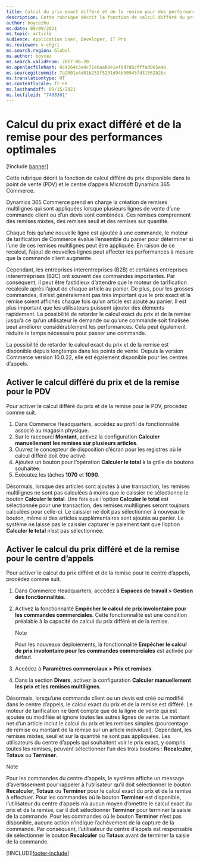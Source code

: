 ```yaml
---
title: Calcul du prix exact différé et de la remise pour des performances optimales
description: Cette rubrique décrit la fonction de calcul différé du prix disponible dans le point de vente (PDV) et le centre d’appels Microsoft Dynamics 365 Commerce.
author: boycezhu
ms.date: 09/09/2021
ms.topic: article
audience: Application User, Developer, IT Pro
ms.reviewer: v-chgri
ms.search.region: Global
ms.author: boycez
ms.search.validFrom: 2017-06-20
ms.openlocfilehash: 8c4264c3a4c71e6aab0e1ef8d7d8cfffad065a46
ms.sourcegitcommit: 7a2001e4d01b252f5231d94b50945fd31562b2bc
ms.translationtype: HT
ms.contentlocale: fr-FR
ms.lasthandoff: 09/15/2021
ms.locfileid: "7488361"
---
```

# <a name="delay-exact-price-and-discount-calculation-for-improved-performance"></a>Calcul du prix exact différé et de la remise pour des performances optimales

[!include [banner](includes/banner.md)]

Cette rubrique décrit la fonction de calcul différé du prix disponible dans le point de vente (PDV) et le centre d’appels Microsoft Dynamics 365 Commerce.

Dynamics 365 Commerce prend en charge la création de remises multilignes qui sont appliquées lorsque plusieurs lignes de vente d’une commande client ou d’un devis sont combinées. Ces remises comprennent des remises mixtes, des remises seuil et des remises sur quantité.

Chaque fois qu’une nouvelle ligne est ajoutée à une commande, le moteur de tarification de Commerce évalue l’ensemble du panier pour déterminer si l’une de ces remises multilignes peut être appliquée. En raison de ce recalcul, l’ajout de nouvelles lignes peut affecter les performances à mesure que la commande client augmente.

Cependant, les entreprises interentreprises (B2B) et certaines entreprises interentreprises (B2C) ont souvent des commandes importantes. Par conséquent, il peut être fastidieux d’attendre que le moteur de tarification recalcule après l’ajout de chaque article au panier. De plus, pour les grosses commandes, il n’est généralement pas très important que le prix exact et la remise soient affichés chaque fois qu’un article est ajouté au panier. Il est plus important que les utilisateurs puissent ajouter des éléments rapidement. La possibilité de retarder le calcul exact du prix et de la remise jusqu’à ce qu’un utilisateur le demande ou qu’une commande soit finalisée peut améliorer considérablement les performances. Cela peut également réduire le temps nécessaire pour passer une commande.

La possibilité de retarder le calcul exact du prix et de la remise est disponible depuis longtemps dans les points de vente. Depuis la version Commerce version 10.0.22, elle est également disponible pour les centres d’appels.

## <a name="enable-delayed-price-and-discount-calculation-for-pos"></a>Activer le calcul différé du prix et de la remise pour le PDV

Pour activer le calcul différé du prix et de la remise pour le PDV, procédez comme suit.

1. Dans Commerce Headquarters, accédez au profil de fonctionnalité associé au magasin physique.
1. Sur le raccourci **Montant**, activez la configuration **Calculer manuellement les remises sur plusieurs articles**.
1. Ouvrez le concepteur de disposition d’écran pour les registres où le calcul différé doit être activé.
1. Ajoutez un bouton pour l’opération **Calculer le total** à la grille de boutons souhaitée.
1. Exécutez les tâches **1070** et **1090**.

Désormais, lorsque des articles sont ajoutés à une transaction, les remises multilignes ne sont pas calculées à moins que le caissier ne sélectionne le bouton **Calculer le total**. Une fois que l'option **Calculer le total** est sélectionnée pour une transaction, des remises multilignes seront toujours calculées pour celle-ci. Le caissier ne doit pas sélectionner à nouveau le bouton, même si des articles supplémentaires sont ajoutés au panier. Le système ne laisse pas le caissier capturer le paiement tant que l’option **Calculer le total** n’est pas sélectionnée.

## <a name="enable-delayed-price-and-discount-calculation-for-call-center"></a>Activer le calcul du prix différé et de la remise pour le centre d’appels

Pour activer le calcul du prix différé et de la remise pour le centre d’appels, procédez comme suit.

1. Dans Commerce Headquarters, accédez à **Espaces de travail  \> Gestion des fonctionnalités**.
1. Activez la fonctionnalité **Empêcher le calcul de prix involontaire pour les commandes commerciales**. Cette fonctionnalité est une condition préalable à la capacité de calcul du prix différé et de la remise.

    > [!NOTE]
    > Pour les nouveaux déploiements, la fonctionnalité **Empêcher le calcul de prix involontaire pour les commandes commerciales** est activée par défaut.

1. Accédez à **Paramètres commerciaux \> Prix et remises**.
1. Dans la section **Divers**, activez la configuration **Calculer manuellement les prix et les remises multilignes**.

Désormais, lorsqu’une commande client ou un devis est créé ou modifié dans le centre d’appels, le calcul exact du prix et de la remise est différé. Le moteur de tarification ne tient compte que de la ligne de vente qui est ajoutée ou modifiée et ignore toutes les autres lignes de vente. Le montant net d’un article inclut le calcul du prix et les remises simples (pourcentage de remise ou montant de la remise sur un article individuel). Cependant, les remises mixtes, seuil et sur la quantité ne sont pas appliquées. Les utilisateurs du centre d’appels qui souhaitent voir le prix exact, y compris toutes les remises, peuvent sélectionner l’un des trois boutons : **Recalculer**, **Totaux** ou **Terminer**.

> [!NOTE]
> Pour les commandes du centre d’appels, le système affiche un message d’avertissement pour rappeler à l’utilisateur qu’il doit sélectionner le bouton **Recalculer**, **Totaux** ou **Terminer** pour le calcul exact du prix et de la remise à effectuer. Pour les commandes où le bouton **Terminer** est disponible, l’utilisateur du centre d’appels n’a aucun moyen d’omettre le calcul exact du prix et de la remise, car il doit sélectionner **Terminer** pour terminer la saisie de la commande. Pour les commandes où le bouton **Terminer** n’est pas disponible, aucune action n’indique l’achèvement de la capture de la commande. Par conséquent, l’utilisateur du centre d’appels est responsable de sélectionner le bouton **Recalculer** ou **Totaux** avant de terminer la saisie de la commande.

[!INCLUDE[footer-include](../includes/footer-banner.md)]
